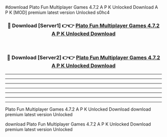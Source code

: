 #download Plato Fun Multiplayer Games 4.7.2 A P K Unlocked Download A P K [MOD] premium latest version Unlocked s0hc4 



<div align="center">
<h3>🔴 Download [Server1] 👉👉 <a href="https://apkdownload-94cd0.web.app/">Plato Fun Multiplayer Games 4.7.2 A P K Unlocked Download</a></h3><br>

<h3>🔴 Download [Server2] 👉👉 <a href="https://apkdownload-94cd0.web.app/">Plato Fun Multiplayer Games 4.7.2 A P K Unlocked Download</a></h3>
</div>





----------------------------------------------------------

----------------------------------------------------------

----------------------------------------------------------

----------------------------------------------------------

----------------------------------------------------------

----------------------------------------------------------

----------------------------------------------------------

Plato Fun Multiplayer Games 4.7.2 A P K Unlocked Download download premium latest version Unlocked

download Plato Fun Multiplayer Games 4.7.2 A P K Unlocked Download premium latest version Unlocked
